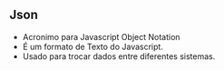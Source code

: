 ## Json

- Acronimo para Javascript Object Notation
- É um formato de Texto do Javascript.
- Usado para trocar dados entre diferentes sistemas.